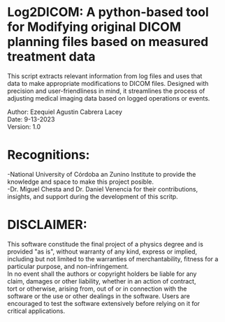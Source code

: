 
# Log2DICOM: A python-based tool for Modifying original DICOM planning files based on measured treatment data                                  

This script extracts relevant information from log files and uses that  
data to make appropriate modifications to DICOM files. Designed with    
precision and user-friendliness in mind, it streamlines the process of  
adjusting medical imaging data based on logged operations or events.    

Author: Ezequiel Agustin Cabrera Lacey                                  
Date: 9-13-2023                                                        
Version: 1.0                                                              

# Recognitions:                                                           
-National University of Córdoba an Zunino Institute to provide the      
knowledge and space to make this project posible.                      
-Dr. Miguel Chesta and Dr. Daniel Venencia for their contributions,    
insights, and support during the development of this scritp.           

# DISCLAIMER:                                                             
This software constitude the final project of a physics degree and is   
provided "as is", without warranty of any kind, express or implied,     
including but not limited to the warranties of merchantability, fitness 
for a particular purpose, and non-infringement.                         
In no event shall the authors or copyright holders be liable for any    
claim, damages or other liability, whether in an action of contract,    
tort or otherwise, arising from, out of or in connection with the       
software or the use or other dealings in the software. Users are       
encouraged to test the software extensively before relying on it for    
critical applications.                                                  
